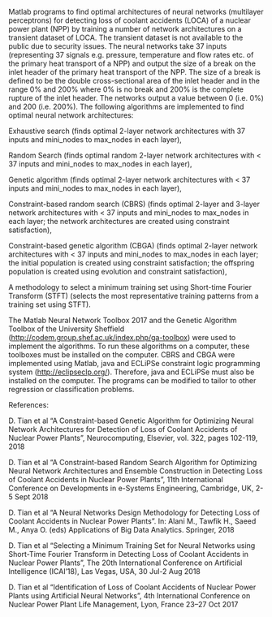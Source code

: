 Matlab programs to find optimal architectures of neural networks (multilayer perceptrons) for detecting loss of coolant accidents (LOCA) of a nuclear power plant (NPP) by training a number of network architectures on a transient dataset of LOCA. The transient dataset is not available to the public due to security issues. The neural networks take 37 inputs (representing 37 signals e.g. pressure, temperature and flow rates etc. of the primary heat transport of a NPP) and output the size of a break on the inlet header of the primary heat transport of the NPP. The size of a break is defined to be the double cross-sectional area of the inlet header and in the range 0% and 200% where 0% is no break and 200% is the complete rupture of the inlet header. The networks output a value between 0 (i.e. 0%) and 200 (i.e. 200%). The following algorithms are implemented to find optimal neural network architectures:

Exhaustive search (finds optimal 2-layer network architectures with 37 inputs and mini_nodes to max_nodes in each layer),

Random Search (finds optimal random 2-layer network architectures with < 37 inputs and mini_nodes to max_nodes in each layer),

Genetic algorithm (finds optimal 2-layer network architectures with < 37 inputs and mini_nodes to max_nodes in each layer),

Constraint-based random search (CBRS) (finds optimal 2-layer and 3-layer network architectures with < 37 inputs and mini_nodes to max_nodes in each layer; the network architectures are created using constraint satisfaction),

Constraint-based genetic algorithm (CBGA) (finds optimal 2-layer network architectures with < 37 inputs and mini_nodes to max_nodes in each layer; the initial population is created using constraint satisfaction; the offspring population is created using evolution and constraint satisfaction),

A methodology to select a minimum training set using Short-time Fourier Transform (STFT) (selects the most representative training patterns from a training set using STFT).

The Matlab Neural Network Toolbox 2017 and the Genetic Algorithm Toolbox of the University Sheffield (http://codem.group.shef.ac.uk/index.php/ga-toolbox) were used to implement the algorithms. To run these algorithms on a computer, these toolboxes must be installed on the computer. CBRS and CBGA were implemented using Matlab, java and ECLiPSe constraint logic programming system (http://eclipseclp.org/). Therefore, java and ECLiPSe must also be installed on the computer. The programs can be modified to tailor to other regression or classification problems.

References:

D. Tian et al “A Constraint-based Genetic Algorithm for Optimizing Neural Network Architectures for Detection of Loss of Coolant Accidents of Nuclear Power Plants”, Neurocomputing, Elsevier, vol. 322, pages 102-119, 2018

D. Tian et al “A Constraint-based Random Search Algorithm for Optimizing Neural Network Architectures and Ensemble Construction in Detecting Loss of Coolant Accidents in Nuclear Power Plants”, 11th International Conference on Developments in e-Systems Engineering, Cambridge, UK, 2-5 Sept 2018

D. Tian et al “A Neural Networks Design Methodology for Detecting Loss of Coolant Accidents in Nuclear Power Plants”. In: Alani M., Tawfik H., Saeed M., Anya O. (eds) Applications of Big Data Analytics. Springer, 2018

D. Tian et al “Selecting a Minimum Training Set for Neural Networks using Short-Time Fourier Transform in Detecting Loss of Coolant Accidents in Nuclear Power Plants”, The 20th International Conference on Artificial Intelligence (ICAI’18), Las Vegas, USA, 30 Jul-2 Aug 2018

D. Tian et al “Identification of Loss of Coolant Accidents of Nuclear Power Plants using Artificial Neural Networks”, 4th International Conference on Nuclear Power Plant Life Management, Lyon, France 23–27 Oct 2017
